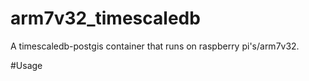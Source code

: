 # arm7v32_timescaledb

A timescaledb-postgis container that runs on raspberry pi's/arm7v32. 

#Usage

